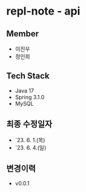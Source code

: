 # repl-note - api

## Member

- 이진우
- 정인희

## Tech Stack

- Java 17
- Spring 3.1.0
- MySQL

## 최종 수정일자

- `23. 6. 1.(목)
- `23. 6. 4.(일)

## 변경이력

- v0.0.1